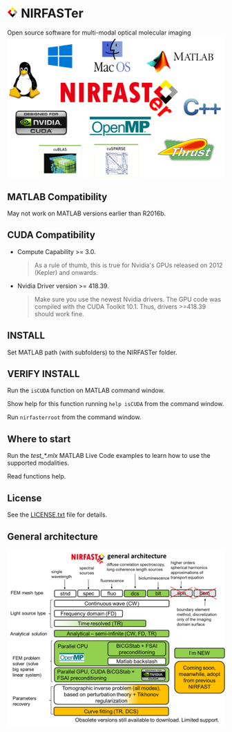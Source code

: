 # ![NIRFASTer](toolbox/help/html/LOGO_nirfast_diamond_25x25.png) NIRFASTer
Open source software for multi-modal optical molecular imaging
![NIRFASTer](toolbox/help/html/NIRFASTer.png )

## MATLAB Compatibility
May not work on MATLAB versions earlier than R2016b.

## CUDA Compatibility
- Compute Capability >= 3.0.
  > As a rule of thumb, this is true for Nvidia's GPUs released on 2012 (Kepler) and onwards.
- Nvidia Driver version >= 418.39.
  > Make sure you use the newest Nvidia drivers. The GPU code was compiled with the CUDA Toolkit 10.1. Thus, drivers >=418.39 should work fine.

## INSTALL
Set MATLAB path (with subfolders) to the NIRFASTer folder.

## VERIFY INSTALL
Run the `isCUDA` function on MATLAB command window.

Show help for this function running `help isCUDA` from the command window.

Run `nirfasterroot` from the command window.

## Where to start
Run the *test_\*.mlx* MATLAB Live Code examples to learn how to use the supported modalities.

Read functions help.

## License
See the [LICENSE.txt](LICENSE.txt) file for details.

## General architecture
![NIRFASTer](toolbox/help/html/NIRFASTer_general_architecture.png )
